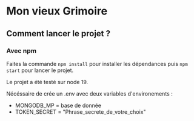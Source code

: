 # Mon vieux Grimoire


## Comment lancer le projet ? 

### Avec npm

Faites la commande `npm install` pour installer les dépendances puis `npm start` pour lancer le projet. 

Le projet a été testé sur node 19. 

Nécéssaire de crée un .env avec deux variables d'environements : 
  - MONGODB_MP = base de donnée
  - TOKEN_SECRET = "Phrase_secrete_de_votre_choix"
